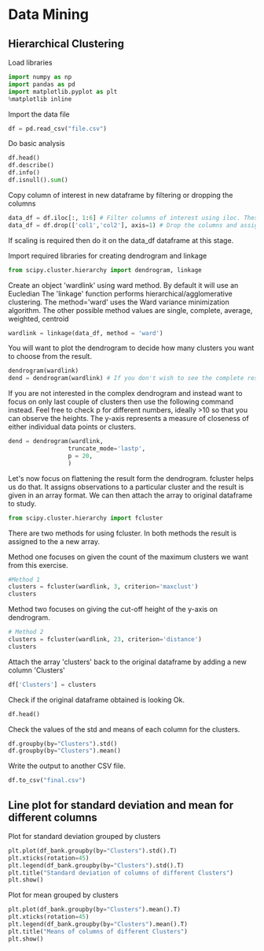 # Data Mining

## Hierarchical Clustering

Load libraries

```python
import numpy as np
import pandas as pd
import matplotlib.pyplot as plt
%matplotlib inline
```

Import the data file

```python
df = pd.read_csv("file.csv")
```

Do basic analysis

```python
df.head()
df.describe() 
df.info()
df.isnull().sum()
```

Copy column of interest in new dataframe by filtering or dropping the columns

```python
data_df = df.iloc[:, 1:6] # Filter columns of interest using iloc. These are the continuous variable columns only
data_df = df.drop(['col1','col2'], axis=1) # Drop the columns and assign the resulting dataframe to new object
```

If scaling is required then do it on the data_df dataframe at this stage. 

Import required libraries for creating dendrogram and linkage

```python
from scipy.cluster.hierarchy import dendrogram, linkage
```

Create an object 'wardlink' using ward method. By default it will use an Eucledian 
The 'linkage' function performs hierarchical/agglomerative clustering.
The method='ward' uses the Ward variance minimization algorithm. The other possible method values are single, complete, average, weighted, centroid

```python
wardlink = linkage(data_df, method = 'ward')
```

You will want to plot the dendrogram to decide how many clusters you want to choose from the result. 

```python 
dendrogram(wardlink)
dend = dendrogram(wardlink) # If you don't wish to see the complete result and are only interested in dendrogram then use this command instead. When you pass dendrogram() to an object, only plot is shown
```

If you are not interested in the complex dendrogram and instead want to focus on only last couple of clusters then use the following command instead.
Feel free to check p for different numbers, ideally >10 so that you can observe the heights.
The y-axis represents a measure of closeness of either individual data points or clusters.

```python
dend = dendrogram(wardlink,
                 truncate_mode='lastp',
                 p = 20, 
                 )
```

Let's now focus on flattening the result form the dendrogram. fcluster helps us do that. 
It assigns observations to a particular cluster and the result is given in an array format. 
We can then attach the array to original dataframe to study. 

```python
from scipy.cluster.hierarchy import fcluster
```

There are two methods for using fcluster. 
In both methods the result is assigned to the a new array.

Method one focuses on given the count of the maximum clusters we want from this exercise.

```python
#Method 1
clusters = fcluster(wardlink, 3, criterion='maxclust')
clusters
```
Method two focuses on giving the cut-off height of the y-axis on dendrogram.

```python
# Method 2
clusters = fcluster(wardlink, 23, criterion='distance')
clusters
```

Attach the array 'clusters' back to the original dataframe by adding a new column 'Clusters'

```python
df['Clusters'] = clusters
```

Check if the original dataframe obtained is looking Ok.

```python
df.head()
```

Check the values of the std and means of each column for the clusters.

```python 
df.groupby(by="Clusters").std()
df.groupby(by="Clusters").mean()
```

Write the output to another CSV file.

```python
df.to_csv("final.csv")
```

## Line plot for standard deviation and mean for different columns 

Plot for standard deviation grouped by clusters

```python
plt.plot(df_bank.groupby(by="Clusters").std().T)
plt.xticks(rotation=45)
plt.legend(df_bank.groupby(by="Clusters").std().T)
plt.title("Standard deviation of columns of different Clusters")
plt.show()
```

Plot for mean grouped by clusters

```python
plt.plot(df_bank.groupby(by="Clusters").mean().T)
plt.xticks(rotation=45)
plt.legend(df_bank.groupby(by="Clusters").mean().T)
plt.title("Means of columns of different Clusters")
plt.show()
```
